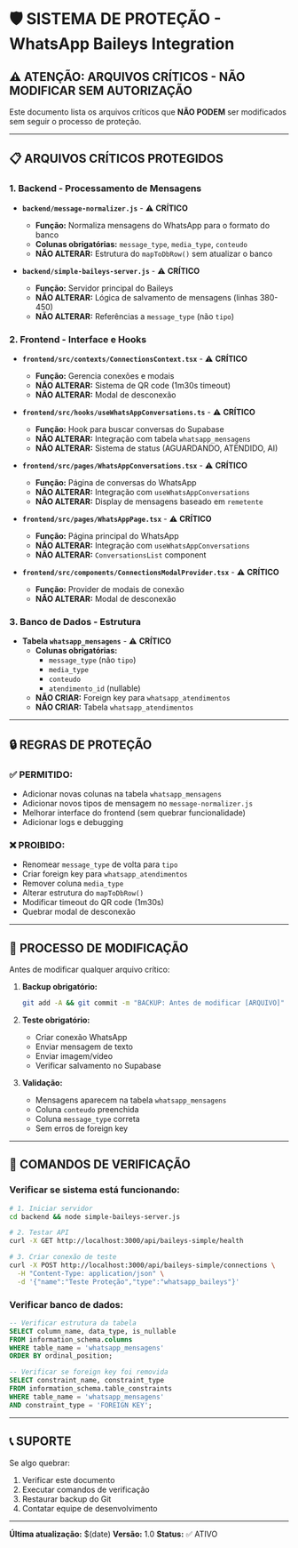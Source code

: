 # 🛡️ SISTEMA DE PROTEÇÃO - WhatsApp Baileys Integration

## ⚠️ **ATENÇÃO: ARQUIVOS CRÍTICOS - NÃO MODIFICAR SEM AUTORIZAÇÃO**

Este documento lista os arquivos críticos que **NÃO PODEM** ser modificados sem seguir o processo de proteção.

---

## 📋 **ARQUIVOS CRÍTICOS PROTEGIDOS**

### 1. **Backend - Processamento de Mensagens**
- **`backend/message-normalizer.js`** - ⚠️ **CRÍTICO**
  - **Função:** Normaliza mensagens do WhatsApp para o formato do banco
  - **Colunas obrigatórias:** `message_type`, `media_type`, `conteudo`
  - **NÃO ALTERAR:** Estrutura do `mapToDbRow()` sem atualizar o banco

- **`backend/simple-baileys-server.js`** - ⚠️ **CRÍTICO**
  - **Função:** Servidor principal do Baileys
  - **NÃO ALTERAR:** Lógica de salvamento de mensagens (linhas 380-450)
  - **NÃO ALTERAR:** Referências a `message_type` (não `tipo`)

### 2. **Frontend - Interface e Hooks**
- **`frontend/src/contexts/ConnectionsContext.tsx`** - ⚠️ **CRÍTICO**
  - **Função:** Gerencia conexões e modais
  - **NÃO ALTERAR:** Sistema de QR code (1m30s timeout)
  - **NÃO ALTERAR:** Modal de desconexão

- **`frontend/src/hooks/useWhatsAppConversations.ts`** - ⚠️ **CRÍTICO**
  - **Função:** Hook para buscar conversas do Supabase
  - **NÃO ALTERAR:** Integração com tabela `whatsapp_mensagens`
  - **NÃO ALTERAR:** Sistema de status (AGUARDANDO, ATENDIDO, AI)

- **`frontend/src/pages/WhatsAppConversations.tsx`** - ⚠️ **CRÍTICO**
  - **Função:** Página de conversas do WhatsApp
  - **NÃO ALTERAR:** Integração com `useWhatsAppConversations`
  - **NÃO ALTERAR:** Display de mensagens baseado em `remetente`

- **`frontend/src/pages/WhatsAppPage.tsx`** - ⚠️ **CRÍTICO**
  - **Função:** Página principal do WhatsApp
  - **NÃO ALTERAR:** Integração com `useWhatsAppConversations`
  - **NÃO ALTERAR:** `ConversationsList` component

- **`frontend/src/components/ConnectionsModalProvider.tsx`** - ⚠️ **CRÍTICO**
  - **Função:** Provider de modais de conexão
  - **NÃO ALTERAR:** Modal de desconexão

### 3. **Banco de Dados - Estrutura**
- **Tabela `whatsapp_mensagens`** - ⚠️ **CRÍTICO**
  - **Colunas obrigatórias:**
    - `message_type` (não `tipo`)
    - `media_type`
    - `conteudo`
    - `atendimento_id` (nullable)
  - **NÃO CRIAR:** Foreign key para `whatsapp_atendimentos`
  - **NÃO CRIAR:** Tabela `whatsapp_atendimentos`

---

## 🔒 **REGRAS DE PROTEÇÃO**

### ✅ **PERMITIDO:**
- Adicionar novas colunas na tabela `whatsapp_mensagens`
- Adicionar novos tipos de mensagem no `message-normalizer.js`
- Melhorar interface do frontend (sem quebrar funcionalidade)
- Adicionar logs e debugging

### ❌ **PROIBIDO:**
- Renomear `message_type` de volta para `tipo`
- Criar foreign key para `whatsapp_atendimentos`
- Remover coluna `media_type`
- Alterar estrutura do `mapToDbRow()`
- Modificar timeout do QR code (1m30s)
- Quebrar modal de desconexão

---

## 🚨 **PROCESSO DE MODIFICAÇÃO**

Antes de modificar qualquer arquivo crítico:

1. **Backup obrigatório:**
   ```bash
   git add -A && git commit -m "BACKUP: Antes de modificar [ARQUIVO]"
   ```

2. **Teste obrigatório:**
   - Criar conexão WhatsApp
   - Enviar mensagem de texto
   - Enviar imagem/vídeo
   - Verificar salvamento no Supabase

3. **Validação:**
   - Mensagens aparecem na tabela `whatsapp_mensagens`
   - Coluna `conteudo` preenchida
   - Coluna `message_type` correta
   - Sem erros de foreign key

---

## 🔧 **COMANDOS DE VERIFICAÇÃO**

### Verificar se sistema está funcionando:
```bash
# 1. Iniciar servidor
cd backend && node simple-baileys-server.js

# 2. Testar API
curl -X GET http://localhost:3000/api/baileys-simple/health

# 3. Criar conexão de teste
curl -X POST http://localhost:3000/api/baileys-simple/connections \
  -H "Content-Type: application/json" \
  -d '{"name":"Teste Proteção","type":"whatsapp_baileys"}'
```

### Verificar banco de dados:
```sql
-- Verificar estrutura da tabela
SELECT column_name, data_type, is_nullable 
FROM information_schema.columns 
WHERE table_name = 'whatsapp_mensagens' 
ORDER BY ordinal_position;

-- Verificar se foreign key foi removida
SELECT constraint_name, constraint_type 
FROM information_schema.table_constraints 
WHERE table_name = 'whatsapp_mensagens' 
AND constraint_type = 'FOREIGN KEY';
```

---

## 📞 **SUPORTE**

Se algo quebrar:
1. Verificar este documento
2. Executar comandos de verificação
3. Restaurar backup do Git
4. Contatar equipe de desenvolvimento

---

**Última atualização:** $(date)
**Versão:** 1.0
**Status:** ✅ ATIVO
